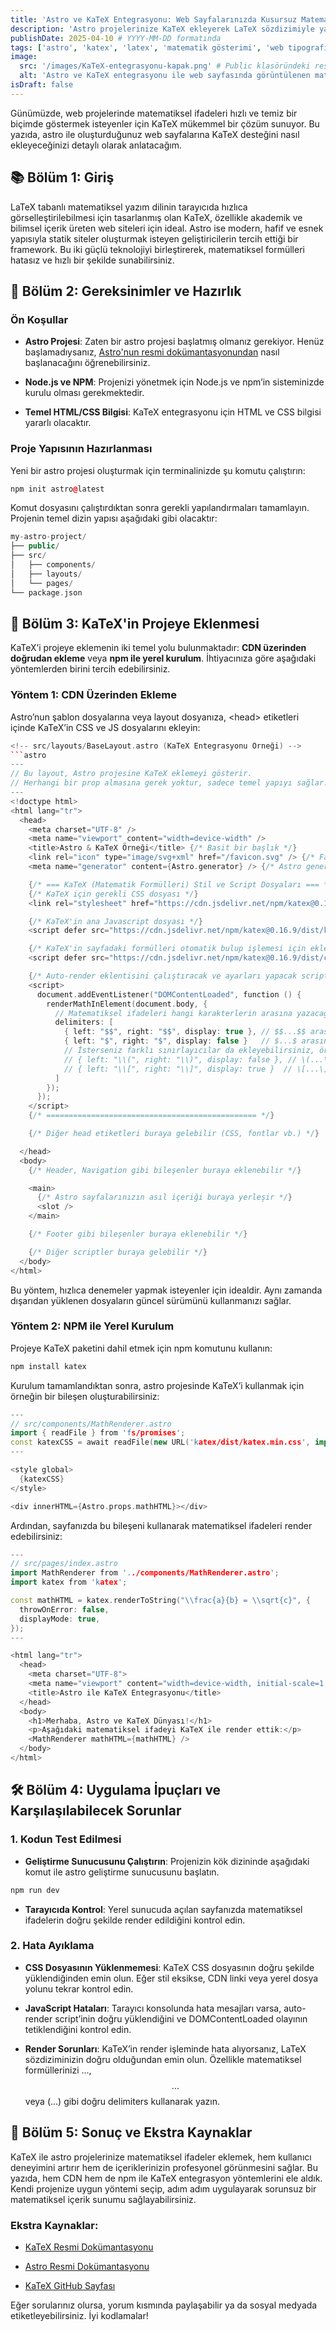 ```yaml
---
title: 'Astro ve KaTeX Entegrasyonu: Web Sayfalarınızda Kusursuz Matematik Gösterimi'
description: 'Astro projelerinize KaTeX ekleyerek LaTeX sözdizimiyle yazılmış matematiksel formülleri ve denklemleri web sayfalarınızda hızlı ve şık bir şekilde nasıl göstereceğinizi öğrenin. Adım adım entegrasyon rehberi.'
publishDate: 2025-04-10 # YYYY-MM-DD formatında
tags: ['astro', 'katex', 'latex', 'matematik gösterimi', 'web tipografisi', 'markdown', 'mdx', 'web geliştirme'] 
image:
  src: '/images/KaTeX-entegrasyonu-kapak.png' # Public klasöründeki resim
  alt: 'Astro ve KaTeX entegrasyonu ile web sayfasında görüntülenen matematik formülü' 
isDraft: false
---
```


Günümüzde, web projelerinde matematiksel ifadeleri hızlı ve temiz bir biçimde göstermek isteyenler için KaTeX mükemmel bir çözüm sunuyor. Bu yazıda, astro ile oluşturduğunuz web sayfalarına KaTeX desteğini nasıl ekleyeceğinizi detaylı olarak anlatacağım. 

## 📚 Bölüm 1: Giriş

LaTeX tabanlı matematiksel yazım dilinin tarayıcıda hızlıca görselleştirilebilmesi için tasarlanmış olan KaTeX, özellikle akademik ve bilimsel içerik üreten web siteleri için ideal. Astro ise modern, hafif ve esnek yapısıyla statik siteler oluşturmak isteyen geliştiricilerin tercih ettiği bir framework. Bu iki güçlü teknolojiyi birleştirerek, matematiksel formülleri hatasız ve hızlı bir şekilde sunabilirsiniz.

## 🚀 Bölüm 2: Gereksinimler ve Hazırlık

### Ön Koşullar
* **Astro Projesi**: Zaten bir astro projesi başlatmış olmanız gerekiyor. Henüz başlamadıysanız, [Astro'nun resmi dokümantasyonundan](https://docs.astro.build/en/getting-started/) nasıl başlanacağını öğrenebilirsiniz.

* **Node.js ve NPM**: Projenizi yönetmek için Node.js ve npm’in sisteminizde kurulu olması gerekmektedir.

* **Temel HTML/CSS Bilgisi**: KaTeX entegrasyonu için HTML ve CSS bilgisi yararlı olacaktır.

### Proje Yapısının Hazırlanması
Yeni bir astro projesi oluşturmak için terminalinizde şu komutu çalıştırın:

```cpp
npm init astro@latest
```

Komut dosyasını çalıştırdıktan sonra gerekli yapılandırmaları tamamlayın. Projenin temel dizin yapısı aşağıdaki gibi olacaktır:

```cpp
my-astro-project/
├── public/
├── src/
│   ├── components/
│   ├── layouts/
│   └── pages/
└── package.json
```
## 🔧 Bölüm 3: KaTeX'in Projeye Eklenmesi

KaTeX’i projeye eklemenin iki temel yolu bulunmaktadır: **CDN üzerinden doğrudan ekleme** veya **npm ile yerel kurulum**. İhtiyacınıza göre aşağıdaki yöntemlerden birini tercih edebilirsiniz.

### Yöntem 1: CDN Üzerinden Ekleme
Astro’nun şablon dosyalarına veya layout dosyanıza, \<head\> etiketleri içinde KaTeX’in CSS ve JS dosyalarını ekleyin:

```cpp
<!-- src/layouts/BaseLayout.astro (KaTeX Entegrasyonu Örneği) -->
```astro
---
// Bu layout, Astro projesine KaTeX eklemeyi gösterir.
// Herhangi bir prop almasına gerek yoktur, sadece temel yapıyı sağlar.
---
<!doctype html>
<html lang="tr">
  <head>
    <meta charset="UTF-8" />
    <meta name="viewport" content="width=device-width" />
    <title>Astro & KaTeX Örneği</title> {/* Basit bir başlık */}
    <link rel="icon" type="image/svg+xml" href="/favicon.svg" /> {/* Favicon (isteğe bağlı) */}
    <meta name="generator" content={Astro.generator} /> {/* Astro generator (isteğe bağlı) */}

    {/* === KaTeX (Matematik Formülleri) Stil ve Script Dosyaları === */}
    {/* KaTeX için gerekli CSS dosyası */}
    <link rel="stylesheet" href="https://cdn.jsdelivr.net/npm/katex@0.16.9/dist/katex.min.css" integrity="sha384-n8MVd4RsNIU07DNEtyLUK7MAf6HnD=/" crossorigin="anonymous" /> {/* Güvenlik için integrity ekledim */}

    {/* KaTeX'in ana Javascript dosyası */}
    <script defer src="https://cdn.jsdelivr.net/npm/katex@0.16.9/dist/katex.min.js" integrity="sha384-XjKyOOlGwcjN+cwE0F/2Z+LhhBG+p9N/OQdLxyLM/5U6b6ZfU8+2/U5f+7/M=" crossorigin="anonymous"></script> {/* Güvenlik için integrity ekledim */}

    {/* KaTeX'in sayfadaki formülleri otomatik bulup işlemesi için eklenti */}
    <script defer src="https://cdn.jsdelivr.net/npm/katex@0.16.9/dist/contrib/auto-render.min.js" integrity="sha384-+VBxd3rUQwPVx6b8M/d5Bf+gFIkLBCvTg=/" crossorigin="anonymous"></script> {/* Güvenlik için integrity ekledim */}

    {/* Auto-render eklentisini çalıştıracak ve ayarları yapacak script */}
    <script>
      document.addEventListener("DOMContentLoaded", function () {
        renderMathInElement(document.body, {
          // Matematiksel ifadeleri hangi karakterlerin arasına yazacağınızı belirtir
          delimiters: [
            { left: "$$", right: "$$", display: true }, // $$...$$ arasındaki ifadeler blok olarak (ayrı satırda, ortalı) gösterilir. Örn: $$ E = mc^2 $$
            { left: "$", right: "$", display: false }   // $...$ arasındaki ifadeler satır içinde gösterilir. Örn: Pisagor teoremi $a^2 + b^2 = c^2$ şeklindedir.
            // İsterseniz farklı sınırlayıcılar da ekleyebilirsiniz, örneğin:
            // { left: "\\(", right: "\\)", display: false }, // \(...\) satır içi
            // { left: "\\[", right: "\\]", display: true }  // \[...\] blok
          ]
        });
      });
    </script>
    {/* =============================================== */}

    {/* Diğer head etiketleri buraya gelebilir (CSS, fontlar vb.) */}

  </head>
  <body>
    {/* Header, Navigation gibi bileşenler buraya eklenebilir */}

    <main>
      {/* Astro sayfalarınızın asıl içeriği buraya yerleşir */}
      <slot />
    </main>

    {/* Footer gibi bileşenler buraya eklenebilir */}

    {/* Diğer scriptler buraya gelebilir */}
  </body>
</html>
```

Bu yöntem, hızlıca denemeler yapmak isteyenler için idealdir. Aynı zamanda dışarıdan yüklenen dosyaların güncel sürümünü kullanmanızı sağlar.

### Yöntem 2: NPM ile Yerel Kurulum
Projeye KaTeX paketini dahil etmek için npm komutunu kullanın:

```cpp
npm install katex
```
Kurulum tamamlandıktan sonra, astro projesinde KaTeX’i kullanmak için örneğin bir bileşen oluşturabilirsiniz:

```cpp
---
// src/components/MathRenderer.astro
import { readFile } from 'fs/promises';
const katexCSS = await readFile(new URL('katex/dist/katex.min.css', import.meta.url), 'utf-8');
---

<style global>
  {katexCSS}
</style>

<div innerHTML={Astro.props.mathHTML}></div>
```

Ardından, sayfanızda bu bileşeni kullanarak matematiksel ifadeleri render edebilirsiniz:

```cpp
---
// src/pages/index.astro
import MathRenderer from '../components/MathRenderer.astro';
import katex from 'katex';

const mathHTML = katex.renderToString("\\frac{a}{b} = \\sqrt{c}", {
  throwOnError: false,
  displayMode: true,
});
---

<html lang="tr">
  <head>
    <meta charset="UTF-8">
    <meta name="viewport" content="width=device-width, initial-scale=1.0">
    <title>Astro ile KaTeX Entegrasyonu</title>
  </head>
  <body>
    <h1>Merhaba, Astro ve KaTeX Dünyası!</h1>
    <p>Aşağıdaki matematiksel ifadeyi KaTeX ile render ettik:</p>
    <MathRenderer mathHTML={mathHTML} />
  </body>
</html>

```


## 🛠️ Bölüm 4: Uygulama İpuçları ve Karşılaşılabilecek Sorunlar

### 1. Kodun Test Edilmesi

* **Geliştirme Sunucusunu Çalıştırın**: Projenizin kök dizininde aşağıdaki komut ile astro geliştirme sunucusunu başlatın.

```cpp
npm run dev
```

* **Tarayıcıda Kontrol**: Yerel sunucuda açılan sayfanızda matematiksel ifadelerin doğru şekilde render edildiğini kontrol edin.

### 2. Hata Ayıklama

* **CSS Dosyasının Yüklenmemesi**: KaTeX CSS dosyasının doğru şekilde yüklendiğinden emin olun. Eğer stil eksikse, CDN linki veya yerel dosya yolunu tekrar kontrol edin.

* **JavaScript Hataları**: Tarayıcı konsolunda hata mesajları varsa, auto-render script’inin doğru yüklendiğini ve DOMContentLoaded olayının tetiklendiğini kontrol edin.

* **Render Sorunları**: KaTeX’in render işleminde hata alıyorsanız, LaTeX sözdiziminizin doğru olduğundan emin olun. Özellikle matematiksel formüllerinizi $...$, $$...$$ veya \(...\) gibi doğru delimiters kullanarak yazın.

## 🎯 Bölüm 5: Sonuç ve Ekstra Kaynaklar

KaTeX ile astro projelerinize matematiksel ifadeler eklemek, hem kullanıcı deneyimini artırır hem de içeriklerinizin profesyonel görünmesini sağlar. Bu yazıda, hem CDN hem de npm ile KaTeX entegrasyon yöntemlerini ele aldık. Kendi projenize uygun yöntemi seçip, adım adım uygulayarak sorunsuz bir matematiksel içerik sunumu sağlayabilirsiniz.

### Ekstra Kaynaklar:
* [KaTeX Resmi Dokümantasyonu](https://katex.org/)

* [Astro Resmi Dokümantasyonu](https://www.astronomer.io/docs/astro/)

* [KaTeX GitHub Sayfası](https://github.com/KaTeX/KaTeX)

Eğer sorularınız olursa, yorum kısmında paylaşabilir ya da sosyal medyada etiketleyebilirsiniz. İyi kodlamalar!